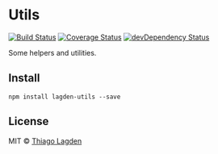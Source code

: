 # Utils
[![Build Status][ci-img]][ci]
[![Coverage Status][cover-img]][cover]
[![devDependency Status][devDep-img]][devDep]

[ci-img]:     https://travis-ci.org/lagden/utils.svg
[ci]:         https://travis-ci.org/lagden/utils
[cover-img]:  https://codecov.io/github/lagden/utils/coverage.svg?branch=master
[cover]:      https://codecov.io/github/lagden/utils?branch=master
[devDep-img]: https://david-dm.org/lagden/utils/dev-status.svg
[devDep]:     https://david-dm.org/lagden/utils#info=devDependencies


Some helpers and utilities.


## Install

```
npm install lagden-utils --save
```


## License

MIT © [Thiago Lagden](http://lagden.in)
